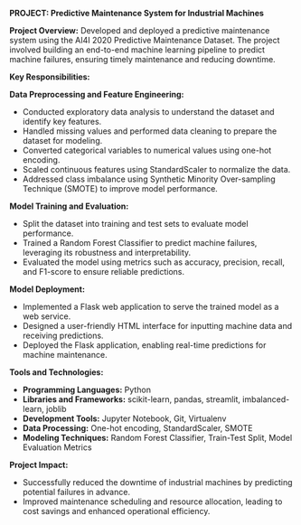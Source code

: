 **PROJECT: Predictive Maintenance System for Industrial Machines**

**Project Overview:**
Developed and deployed a predictive maintenance system using the AI4I 2020 Predictive Maintenance Dataset. The project involved building an end-to-end machine learning pipeline to predict machine failures, ensuring timely maintenance and reducing downtime.

**Key Responsibilities:**

**Data Preprocessing and Feature Engineering:**
- Conducted exploratory data analysis to understand the dataset and identify key features.
- Handled missing values and performed data cleaning to prepare the dataset for modeling.
- Converted categorical variables to numerical values using one-hot encoding.
- Scaled continuous features using StandardScaler to normalize the data.
- Addressed class imbalance using Synthetic Minority Over-sampling Technique (SMOTE) to improve model performance.

**Model Training and Evaluation:**
- Split the dataset into training and test sets to evaluate model performance.
- Trained a Random Forest Classifier to predict machine failures, leveraging its robustness and interpretability.
- Evaluated the model using metrics such as accuracy, precision, recall, and F1-score to ensure reliable predictions.

**Model Deployment:**
- Implemented a Flask web application to serve the trained model as a web service.
- Designed a user-friendly HTML interface for inputting machine data and receiving predictions.
- Deployed the Flask application, enabling real-time predictions for machine maintenance.

**Tools and Technologies:**
- **Programming Languages:** Python
- **Libraries and Frameworks:** scikit-learn, pandas, streamlit, imbalanced-learn, joblib
- **Development Tools:** Jupyter Notebook, Git, Virtualenv
- **Data Processing:** One-hot encoding, StandardScaler, SMOTE
- **Modeling Techniques:** Random Forest Classifier, Train-Test Split, Model Evaluation Metrics

**Project Impact:**
- Successfully reduced the downtime of industrial machines by predicting potential failures in advance.
- Improved maintenance scheduling and resource allocation, leading to cost savings and enhanced operational efficiency.
